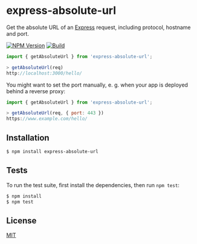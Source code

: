 # express-absolute-url

Get the absolute URL of an [Express](https://expressjs.com) request,
including protocol, hostname and port.

[![NPM Version][npm-image]][npm-url]
[![Build][github-actions-image]][github-actions-url]

```js
import { getAbsoluteUrl } from 'express-absolute-url';

> getAbsoluteUrl(req)
http://localhost:3000/hello/
```

You might want to set the port manually, e. g. when your app is deployed behind
a reverse proxy:

```js
import { getAbsoluteUrl } from 'express-absolute-url';

> getAbsoluteUrl(req, { port: 443 })
https://www.example.com/hello/
```

## Installation

```bash
$ npm install express-absolute-url
```

## Tests

To run the test suite, first install the dependencies, then run `npm test`:

```bash
$ npm install
$ npm test
```

## License

[MIT](LICENSE)

[npm-image]: https://img.shields.io/npm/v/express-absolute-url.svg
[npm-url]: https://npmjs.org/package/express-absolute-url
[github-actions-image]: https://github.com/mkai/express-absolute-url/workflows/Test/badge.svg?branch=master&event=push
[github-actions-url]: https://github.com/mkai/express-absolute-url/actions?query=branch%3Amaster+event%3Apush
